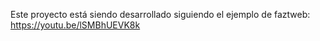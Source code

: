 Este proyecto está siendo desarrollado siguiendo el ejemplo de faztweb: https://youtu.be/lSMBhUEVK8k
